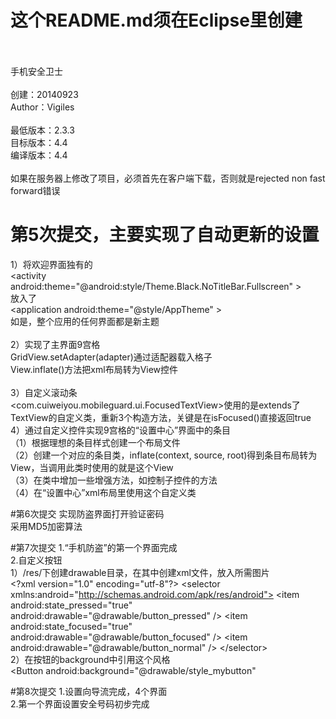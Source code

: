 # 这个README.md须在Eclipse里创建<br/><br/>
手机安全卫士<br/><br/>
创建：20140923<br/>
Author：Vigiles<br/><br/>
最低版本：2.3.3 <br/>
目标版本：4.4 <br/>
编译版本：4.4 <br/><br/>
如果在服务器上修改了项目，必须首先在客户端下载，否则就是rejected non fast forward错误

# 第5次提交，主要实现了自动更新的设置<br/>
1）将欢迎界面独有的<br/>
\<activity android:theme="@android:style/Theme.Black.NoTitleBar.Fullscreen" \><br/>
放入了<br/>
\<application android:theme="@style/AppTheme" \><br/>
如是，整个应用的任何界面都是新主题<br/><br/>
2）实现了主界面9宫格<br/>
GridView.setAdapter(adapter)通过适配器载入格子<br/>
View.inflate()方法把xml布局转为View控件<br/><br/>
3）自定义滚动条<br/>
\<com.cuiweiyou.mobileguard.ui.FocusedTextView\>使用的是extends了TextView的自定义类，重新3个构造方法，关键是在isFocused()直接返回true<br/>
4）通过自定义控件实现9宫格的“设置中心”界面中的条目<br/>
（1）根据理想的条目样式创建一个布局文件<br/>
（2）创建一个对应的条目类，inflate(context, source, root)得到条目布局转为View，当调用此类时使用的就是这个View<br/>
（3）在类中增加一些增强方法，如控制子控件的方法<br/>
（4）在“设置中心”xml布局里使用这个自定义类<br/>

#第6次提交
实现防盗界面打开验证密码<br/>
采用MD5加密算法

#第7次提交
1.“手机防盗”的第一个界面完成<br/>
2.自定义按钮<br/>
1）/res/下创建drawable目录，在其中创建xml文件，放入所需图片<br/>
\<?xml version="1.0" encoding="utf-8"?>
\<selector xmlns:android="http://schemas.android.com/apk/res/android">
    \<item android:state_pressed="true"
          android:drawable="@drawable/button_pressed" /> <!-- 按下 -->
    \<item android:state_focused="true"
          android:drawable="@drawable/button_focused" /> <!-- 焦点 -->
    \<item android:drawable="@drawable/button_normal" /> <!-- 默认 -->
\</selector><br/>
2）在按钮的background中引用这个风格<br/>
\<Button android:background="@drawable/style_mybutton" <br/>

#第8次提交
1.设置向导流完成，4个界面<br/>
2.第一个界面设置安全号码初步完成<br/>

